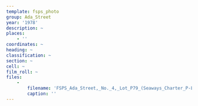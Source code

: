 ```yaml
---
template: fsps_photo
group: Ada_Street
year: '1978'
description: ~
places:
    - ''
coordinates: ~
heading: ~
classification: ~
section: ~
cell: ~
film_roll: ~
files:
    -
        filename: 'FSPS_Ada_Street,_No._4,_Lot_P79_(Seaways_Charter_P-L_Maida_Vale_Lot_18_Edney_Road)_16-4-E_1978.png'
        caption: ''
---
```

